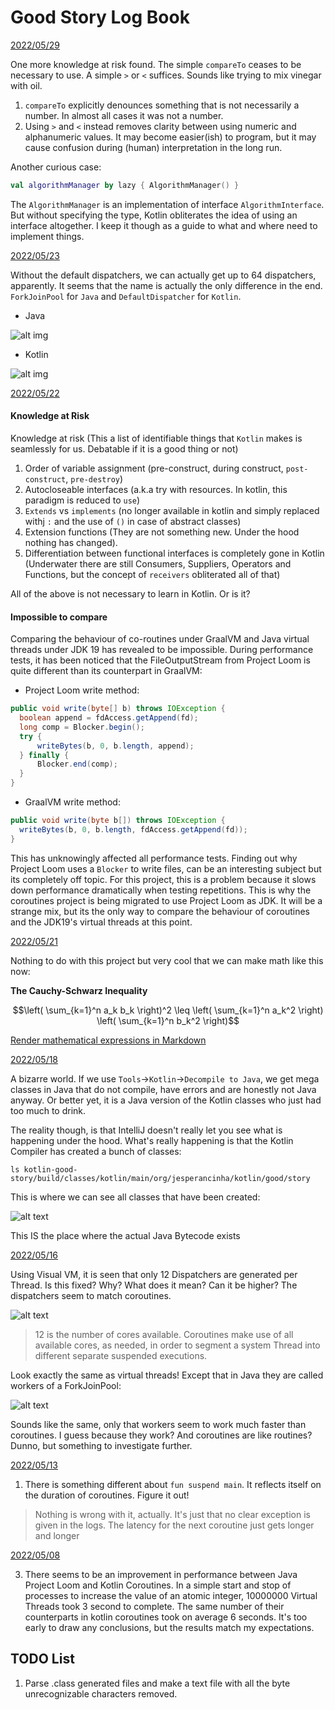 # Good Story Log Book

<ins>2022/05/29</ins>

One more knowledge at risk found. The simple `compareTo` ceases to be necessary to use. A simple `>` or `<` suffices. Sounds like trying to mix vinegar with oil.

1. `compareTo` explicitly denounces something that is not necessarily a number. In almost all cases it was not a number.
2. Using `>` and `<` instead removes clarity between using numeric and alphanumeric values. It may become easier(ish) to program, but it may cause confusion during (human) interpretation in the long run.

Another curious case:

```kotlin
val algorithmManager by lazy { AlgorithmManager() }
```

The `AlgorithmManager` is an implementation of interface `AlgorithmInterface`. But without specifying the type, Kotlin obliterates the idea of using an interface altogether. I keep it though as a guide to what and where need to implement things.

<ins>2022/05/23</ins>

Without the default dispatchers, we can actually get up to 64 dispatchers, apparently.
It seems that the name is actually the only difference in the end. `ForkJoinPool` for `Java` and `DefaultDispatcher` for `Kotlin`.
- Java

![alt img](./docs/20220523/JavaVisualVM.png)

- Kotlin

![alt img](./docs/20220523/KotlinVisualVM.png)

<ins>2022/05/22</ins>

#### Knowledge at Risk

Knowledge at risk (This a list of identifiable things that `Kotlin` makes is seamlessly for us. Debatable if it is a good thing or not)

1. Order of variable assignment (pre-construct, during construct, `post-construct`, `pre-destroy`)
2. Autocloseable interfaces (a.k.a try with resources. In kotlin, this paradigm is reduced to `use`)
3. `Extends` vs `implements` (no longer available in kotlin and simply replaced withj `:` and the use of `()` in case of abstract classes)
4. Extension functions (They are not something new. Under the hood nothing has changed).
5. Differentiation between functional interfaces is completely gone in Kotlin (Underwater there are still Consumers, Suppliers, Operators and Functions, but the concept of `receivers` obliterated all of that)

All of the above is not necessary to learn in Kotlin. Or is it?

#### Impossible to compare

Comparing the behaviour of co-routines under GraalVM and Java virtual threads under JDK 19 has revealed to be impossible. During performance tests, it has been noticed that the FileOutputStream from Project Loom is quite different than its counterpart in GraalVM:

- Project Loom write method:

```java
public void write(byte[] b) throws IOException {
  boolean append = fdAccess.getAppend(fd);
  long comp = Blocker.begin();
  try {
      writeBytes(b, 0, b.length, append);
  } finally {
      Blocker.end(comp);
  }
}
```

- GraalVM write method:

```java
public void write(byte b[]) throws IOException {
  writeBytes(b, 0, b.length, fdAccess.getAppend(fd));
}
```

This has unknowingly affected all performance tests. Finding out why Project Loom uses a `Blocker` to write files, can be an interesting subject but its completely off topic. For this project, this is a problem because it slows down performance dramatically when testing repetitions.
This is why the coroutines project is being migrated to use Project Loom as JDK. It will be a strange mix, but its the only way to compare the behaviour of coroutines and the JDK19's virtual threads at this point.

<ins>2022/05/21</ins>

Nothing to do with this project but very cool that we can make math like this now:

**The Cauchy-Schwarz Inequality**

$$\left( \sum_{k=1}^n a_k b_k \right)^2 \leq \left( \sum_{k=1}^n a_k^2 \right) \left( \sum_{k=1}^n b_k^2 \right)$$

[Render mathematical expressions in Markdown](https://github.blog/changelog/2022-05-19-render-mathematical-expressions-in-markdown/)

<ins>2022/05/18</ins>

A bizarre world. If we use `Tools`->`Kotlin`->`Decompile to Java`, we get mega classes in Java that do not compile, have errors and are honestly not Java anyway. Or better yet, it is a Java version of the Kotlin classes who just had too much to drink.

The reality though, is that IntelliJ doesn't really let you see what is happening under the hood. What's really happening is that the Kotlin Compiler has created a bunch of classes:

```shell
ls kotlin-good-story/build/classes/kotlin/main/org/jesperancinha/kotlin/good/story 
```

This is where we can see all classes that have been created:

![alt text](./docs/20220519/FileListing.png)

This IS the place where the actual Java Bytecode exists

<ins>2022/05/16</ins>

Using Visual VM, it is seen that only 12 Dispatchers are generated per Thread. Is this fixed? Why? What does it mean? Can it be higher? The dispatchers seem to match coroutines.

![alt text](./docs/20220516/VisualVMCatch20220516075334.png)

> 12 is the number of cores available. Coroutines make use of all available cores, as needed, in order to segment a system Thread into different separate suspended executions.

Look exactly the same as virtual threads! Except that in Java they are called workers of a ForkJoinPool:

![alt text](./docs/20220516/VisualVMCatch20220516225609.png)

Sounds like the same, only that workers seem to work much faster than coroutines. I guess because they work? And coroutines are like routines? Dunno, but something to investigate further.

<ins>2022/05/13</ins>

1. There is something different about `fun suspend main`. It reflects itself on the duration of coroutines. Figure it out!

> Nothing is wrong with it, actually. It's just that no clear exception is given in the logs. The latency for the next coroutine just gets longer and longer

<ins>2022/05/08</ins>

3. There seems to be an improvement in performance between Java Project Loom and Kotlin Coroutines. In a simple start and stop of processes to increase the value of an atomic integer, 10000000 Virtual Threads took 3 second to complete. The same number of their counterparts in kotlin coroutines took
   on average 6 seconds. It's too early to draw any conclusions, but the results match my expectations.

## TODO List

1. Parse .class generated files and make a text file with all the byte unrecognizable characters removed.